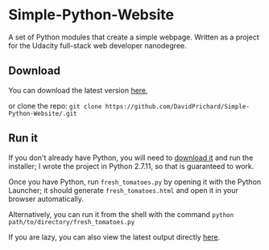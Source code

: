 # Simple-Python-Website
A set of Python modules that create a simple webpage. Written as a project for the Udacity full-stack web developer nanodegree.

## Download

You can download the latest version [here](https://github.com/DavidPrichard/Simple-Python-Website/archive/master.zip),  

or clone the repo:
`git clone https://github.com/DavidPrichard/Simple-Python-Website/.git`

## Run it

If you don't already have Python, you will need to [download it](https://www.python.org/downloads/) and run the installer;
I wrote the project in Python 2.7.11, so that is guaranteed to work.

Once you have Python, run `fresh_tomatoes.py` by opening it with the Python Launcher;
it should generate `fresh_tomatoes.html` and open it in your browser automatically.

Alternatively, you can run it from the shell with the command `python path/to/directory/fresh_tomatoes.py`

If you are lazy, you can also view the latest output directly [here](http://davidprichard.github.io/Simple-Python-Website/fresh_tomatoes.html).